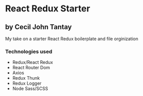 # React Redux Starter

## by Cecil John Tantay

My take on a starter React Redux boilerplate and file orginization

### Technologies used

* Redux/React Redux
* React Router Dom
* Axios
* Redux Thunk
* Redux Logger
* Node Sass/SCSS
